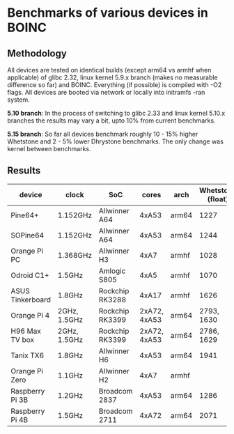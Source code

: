 # Benchmarks of various devices in BOINC

## Methodology

All devices are tested on identical builds (except arm64 vs armhf when applicable) of glibc 2.32, linux kernel 5.9.x branch (makes no measurable difference so far) and BOINC. Everything (if possible) is compiled with -O2 flags. All devices are booted via network or locally into initramfs -ran system.

**5.10 branch**: In the process of switching to glibc 2.33 and linux kernel 5.10.x branches the results may vary a bit, upto 10% from current benchmarks.

**5.15 branch**: So far all devices benchmark roughly 10 - 15% higher Whetstone and 2 - 5% lower Dhrystone benchmarks. The only change was kernel between benchmarks.

## Results 

| device           | clock        | SoC             | cores        | arch  | Whetstone (float) | Dhrystone (int) | Tested 5.10.x | Tested 5.15.x |
|------------------|--------------|-----------------|--------------|-------|-------------------|-----------------|---------------|---------------|
| Pine64+          | 1.152GHz     | Allwinner A64   | 4xA53        | arm64 | 1227              | 3421            |      X        |      X        |
| SOPine64         | 1.152GHz     | Allwinner A64   | 4xA53        | arm64 | 1244              | 3422            |      X        |      X        |
| Orange Pi PC     | 1.368GHz     | Allwinner H3    | 4xA7         | armhf | 1028              | 3305            |      X        |               |
| Odroid C1+       | 1.5GHz       | Amlogic S805    | 4xA5         | armhf | 1070              | 2956            |      X        |      X        |
| ASUS Tinkerboard | 1.8GHz       | Rockchip RK3288 | 4xA17        | armhf | 1626              | 6203            |      X        |               |
| Orange Pi 4      | 2GHz, 1.5GHz | Rockchip RK3399 | 2xA72, 4xA53 | arm64 | 2793, 1630        | 10661, 4486     |      X        |               |
| H96 Max TV box   | 2GHz, 1.5GHz | Rockchip RK3399 | 2xA72, 4xA53 | arm64 | 2786, 1629        | 11537, 4484     |      X        |      X        |
| Tanix TX6        | 1.8GHz       | Allwinner H6    | 4xA53        | arm64 | 1941              | 4910            |      X        |               |
| Orange Pi Zero   | 1.1GHz       | Allwinner H2    | 4xA7         | armhf |                   |                 |               |               |
| Raspberry Pi 3B  | 1.2GHz       | Broadcom 2837   | 4xA53        | arm64 | 1286              | 3544            |      X        |      X        |
| Raspberry Pi 4B  | 1.5GHz       | Broadcom 2711   | 4xA72        | arm64 | 2071              | 8628            |      X        |               |
